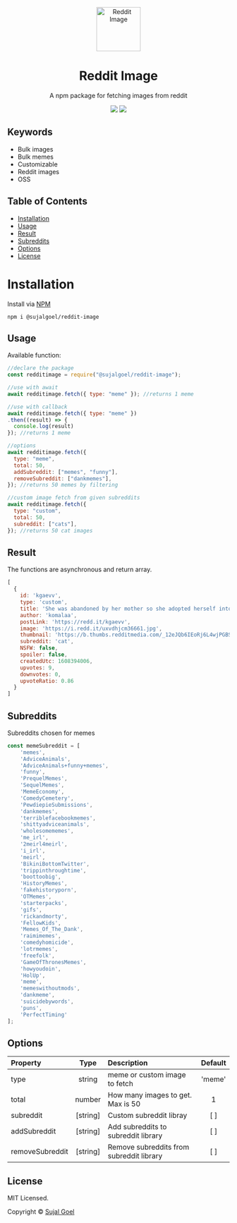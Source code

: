 <p align="center">
  <a href="https://github.com/sujalgoel/reddit-image" target="_blank"><img src="https://cdn.discordapp.com/attachments/784703575490166794/789723009875312681/icons8-reddit-2048.png" alt="Reddit Image" title="Reddit Image" width="100"></a>
</p>
<h1 align="center">Reddit Image</h1>
<p align="center">A npm package for fetching images from reddit</p>

<p align="center">
    <a href="https://www.npmjs.com/package/@sujalgoel/reddit-image"><img src="https://img.shields.io/npm/v/@sujalgoel/reddit-image"/></a>
    <a href="https://github.com/sujalgoel/reddit-image/blob/master/LICENSE"><img src="https://img.shields.io/github/license/sujalgoel/reddit-image"/></a>
</p>

## Keywords
- Bulk images
- Bulk memes
- Customizable
- Reddit images
- OSS

## Table of Contents

- [Installation](#installation)
- [Usage](#usage)
- [Result](#result)
- [Subreddits](#Subreddits)
- [Options](#options)
- [License](#license)

# Installation

Install via <a href="https://www.npmjs.com/package/@sujalgoel/reddit-image" target="_blank">NPM</a>

```
npm i @sujalgoel/reddit-image
```

## Usage

Available function:

```js
//declare the package
const redditimage = require("@sujalgoel/reddit-image");

//use with await
await redditimage.fetch({ type: "meme" }); //returns 1 meme

//use with callback
await redditimage.fetch({ type: "meme" })
.then((result) => {
  console.log(result)
}); //returns 1 meme

//options
await redditimage.fetch({
  type: "meme",
  total: 50,
  addSubreddit: ["memes", "funny"],
  removeSubreddit: ["dankmemes"],
}); //returns 50 memes by filtering

//custom image fetch from given subreddits
await redditimage.fetch({
  type: "custom",
  total: 50,
  subreddit: ["cats"],
}); //returns 50 cat images
```

## Result

The functions are asynchronous and return array.

```js
[
  {
    id: 'kgaevv',
    type: 'custom',
    title: 'She was abandoned by her mother so she adopted herself into our family. :)',
    author: 'komalaa',
    postLink: 'https://redd.it/kgaevv',
    image: 'https://i.redd.it/uxvdhjcm36661.jpg',
    thumbnail: 'https://b.thumbs.redditmedia.com/_12eJQb6IEoRj6L4wjPGBSsv4ViFXdosg9bp6NvilbA.jpg',
    subreddit: 'cat',
    NSFW: false,
    spoiler: false,
    createdUtc: 1608394006,
    upvotes: 9,
    downvotes: 0,
    upvoteRatio: 0.86
  }
]
```
## Subreddits
Subreddits chosen for memes
```js
const memeSubreddit = [
    'memes',
    'AdviceAnimals',
    'AdviceAnimals+funny+memes',
    'funny',
    'PrequelMemes',
    'SequelMemes',
    'MemeEconomy',
    'ComedyCemetery',
    'PewdiepieSubmissions',
    'dankmemes',
    'terriblefacebookmemes',
    'shittyadviceanimals',
    'wholesomememes',
    'me_irl',
    '2meirl4meirl',
    'i_irl',
    'meirl',
    'BikiniBottomTwitter',
    'trippinthroughtime',
    'boottoobig',
    'HistoryMemes',
    'fakehistoryporn',
    'OTMemes',
    'starterpacks',
    'gifs',
    'rickandmorty',
    'FellowKids',
    'Memes_Of_The_Dank',
    'raimimemes',
    'comedyhomicide',
    'lotrmemes',
    'freefolk',
    'GameOfThronesMemes',
    'howyoudoin',
    'HolUp',
    'meme',
    'memeswithoutmods',
    'dankmeme',
    'suicidebywords',
    'puns',
    'PerfectTiming'
];
```

## Options

| Property        |   Type   | Description                              | Default |
| :-------------- | :------: | :--------------------------------------- | :-----: |
| type            |  string  | meme or custom image to fetch            | 'meme'  |
| total           |  number  | How many images to get. Max is 50        |    1    |
| subreddit       | [string] | Custom subreddit libray                  |   [ ]   |
| addSubreddit    | [string] | Add subreddits to subreddit library      |   [ ]   |
| removeSubreddit | [string] | Remove subreddits from subreddit library |   [ ]   |

## License

<p>MIT Licensed.</p>
<p>Copyright © <a href="https://sujalgoel.ml">Sujal Goel</a></p>
